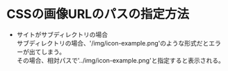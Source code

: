 # CSSの画像URLのパスの指定方法  
- サイトがサブディレクトリの場合  
サブディレクトリの場合、'/img/icon-example.png'のような形式だとエラーが出てしまう。  
その場合、相対パスで'../img/icon-example.png'と指定すると表示される。
